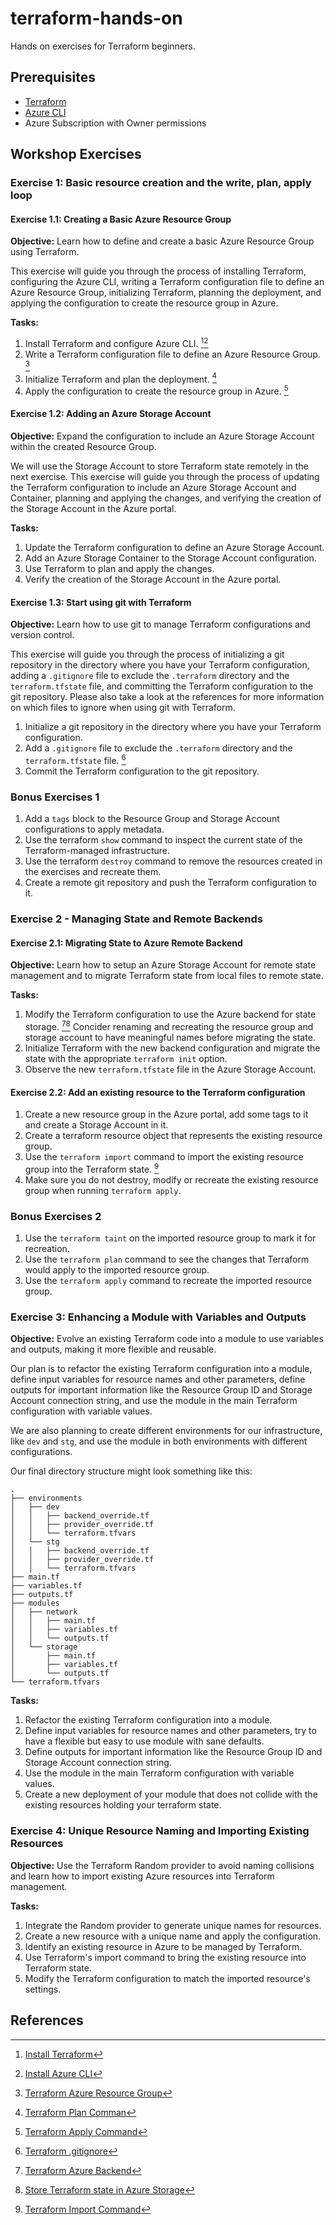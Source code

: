 # terraform-hands-on

Hands on exercises for Terraform beginners.

## Prerequisites

- [Terraform](https://learn.hashicorp.com/tutorials/terraform/install-cli)
- [Azure CLI](https://docs.microsoft.com/en-us/cli/azure/install-azure-cli)
- Azure Subscription with Owner permissions

## Workshop Exercises

### Exercise 1: Basic resource creation and the write, plan, apply loop

#### Exercise 1.1: Creating a Basic Azure Resource Group

**Objective:** Learn how to define and create a basic Azure Resource Group using Terraform.

This exercise will guide you through the process of installing Terraform, configuring the Azure CLI, writing a Terraform configuration file to define an Azure Resource Group, initializing Terraform, planning the deployment, and applying the configuration to create the resource group in Azure.

**Tasks:**

1. Install Terraform and configure Azure CLI. [^1][^2]
2. Write a Terraform configuration file to define an Azure Resource Group. [^5]
3. Initialize Terraform and plan the deployment. [^7]
4. Apply the configuration to create the resource group in Azure. [^6]

#### Exercise 1.2: Adding an Azure Storage Account

**Objective:** Expand the configuration to include an Azure Storage Account within the created Resource Group.

We will use the Storage Account to store Terraform state remotely in the next exercise. This exercise will guide you through the process of updating the Terraform configuration to include an Azure Storage Account and Container, planning and applying the changes, and verifying the creation of the Storage Account in the Azure portal.

**Tasks:**

1. Update the Terraform configuration to define an Azure Storage Account.
2. Add an Azure Storage Container to the Storage Account configuration.
3. Use Terraform to plan and apply the changes.
4. Verify the creation of the Storage Account in the Azure portal.

#### Exercise 1.3: Start using git with Terraform

**Objective:** Learn how to use git to manage Terraform configurations and version control.

This exercise will guide you through the process of initializing a git repository in the directory where you have your Terraform configuration, adding a `.gitignore` file to exclude the `.terraform` directory and the `terraform.tfstate` file, and committing the Terraform configuration to the git repository. Please also take a look at the references for more information on which files to ignore when using git with Terraform.

1. Initialize a git repository in the directory where you have your Terraform configuration.
2. Add a `.gitignore` file to exclude the `.terraform` directory and the `terraform.tfstate` file. [^12]
3. Commit the Terraform configuration to the git repository.

### Bonus Exercises 1

1. Add a `tags` block to the Resource Group and Storage Account configurations to apply metadata.
2. Use the terraform `show` command to inspect the current state of the Terraform-managed infrastructure.
3. Use the terraform `destroy` command to remove the resources created in the exercises and recreate them.
4. Create a remote git repository and push the Terraform configuration to it.

### Exercise 2 - Managing State and Remote Backends

#### Exercise 2.1: Migrating State to Azure Remote Backend

**Objective:** Learn how to setup an Azure Storage Account for remote state management and to migrate Terraform state from local files to remote state.

**Tasks:**

1. Modify the Terraform configuration to use the Azure backend for state storage. [^3][^4] Concider renaming and recreating the resource group and storage account to have meaningful names before migrating the state.
2. Initialize Terraform with the new backend configuration and migrate the state with the appropriate `terraform init` option.
3. Observe the new `terraform.tfstate` file in the Azure Storage Account.

#### Exercise 2.2: Add an existing resource to the Terraform configuration

1. Create a new resource group in the Azure portal, add some tags to it and create a Storage Account in it.
2. Create a terraform resource object that represents the existing resource group.
3. Use the `terraform import` command to import the existing resource group into the Terraform state. [^8]
4. Make sure you do not destroy, modify or recreate the existing resource group when running `terraform apply`.

### Bonus Exercises 2

1. Use the `terraform taint` on the imported resource group to mark it for recreation.
2. Use the `terraform plan` command to see the changes that Terraform would apply to the imported resource group.
3. Use the `terraform apply` command to recreate the imported resource group.

### Exercise 3: Enhancing a Module with Variables and Outputs

**Objective:** Evolve an existing Terraform code into a module to use variables and outputs, making it more flexible and reusable.

Our plan is to refactor the existing Terraform configuration into a module, define input variables for resource names and other parameters, define outputs for important information like the Resource Group ID and Storage Account connection string, and use the module in the main Terraform configuration with variable values.

We are also planning to create different environments for our infrastructure, like `dev` and `stg`, and use the module in both environments with different configurations.

Our final directory structure might look something like this:

```plaintext
.
├── environments
│   ├── dev
│   │   ├── backend_override.tf
│   │   ├── provider_override.tf
│   │   └── terraform.tfvars
│   └── stg
│   │   ├── backend_override.tf
│   │   ├── provider_override.tf
│   │   └── terraform.tfvars
├── main.tf
├── variables.tf
├── outputs.tf
├── modules
│   ├── network
│   │   ├── main.tf
│   │   ├── variables.tf
│   │   └── outputs.tf
│   └── storage
│       ├── main.tf
│       ├── variables.tf
│       └── outputs.tf
└── terraform.tfvars
```

**Tasks:**

1. Refactor the existing Terraform configuration into a module.
2. Define input variables for resource names and other parameters, try to have a flexible but easy to use module with sane defaults.
3. Define outputs for important information like the Resource Group ID and Storage Account connection string.
4. Use the module in the main Terraform configuration with variable values.
5. Create a new deployment of your module that does not collide with the existing resources holding your terraform state.

### Exercise 4: Unique Resource Naming and Importing Existing Resources

**Objective:** Use the Terraform Random provider to avoid naming collisions and learn how to import existing Azure resources into Terraform management.

**Tasks:**

1. Integrate the Random provider to generate unique names for resources.
2. Create a new resource with a unique name and apply the configuration.
3. Identify an existing resource in Azure to be managed by Terraform.
4. Use Terraform's import command to bring the existing resource into Terraform state.
5. Modify the Terraform configuration to match the imported resource's settings.

## References

[^1]: [Install Terraform](https://learn.hashicorp.com/tutorials/terraform/install-cli)
[^2]: [Install Azure CLI](https://docs.microsoft.com/en-us/cli/azure/install-azure-cli)
[^3]: [Terraform Azure Backend](https://developer.hashicorp.com/terraform/language/settings/backends/azurerm#example-backend-configurations)
[^4]: [Store Terraform state in Azure Storage](https://learn.microsoft.com/en-us/azure/developer/terraform/store-state-in-azure-storage)
[^5]: [Terraform Azure Resource Group](https://registry.terraform.io/providers/hashicorp/azurerm/latest/docs/resources/resource_group)
[^6]: [Terraform Apply Command](https://developer.hashicorp.com/terraform/cli/commands/apply)
[^7]: [Terraform Plan Comman](https://developer.hashicorp.com/terraform/cli/commands/plan)
[^8]: [Terraform Import Command](https://www.terraform.io/docs/cli/import/index.html)
[^9]: [Terraform Random Provider](https://registry.terraform.io/providers/hashicorp/random/latest/docs)
[^10]: [Terraform Variables](https://www.terraform.io/docs/language/values/variables.html)
[^11]: [Terraform Outputs](https://www.terraform.io/docs/language/values/outputs.html)
[^12]: [Terraform .gitignore](https://github.com/github/gitignore/blob/main/Terraform.gitignore)
